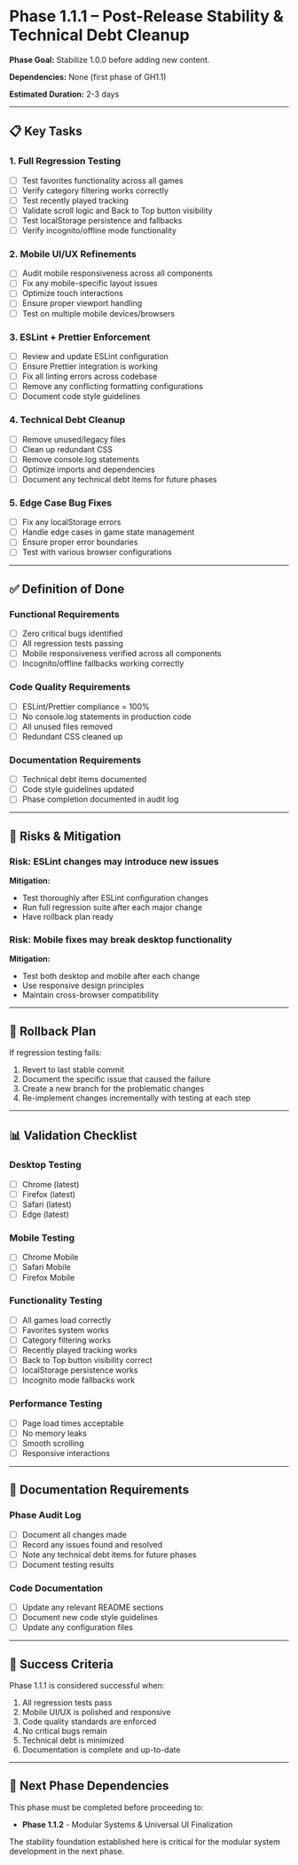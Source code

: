 # Phase 1.1.1 – Post-Release Stability & Technical Debt Cleanup

**Phase Goal:** Stabilize 1.0.0 before adding new content.

**Dependencies:** None (first phase of GH1.1)

**Estimated Duration:** 2-3 days

---

## 📋 Key Tasks

### 1. Full Regression Testing
- [ ] Test favorites functionality across all games
- [ ] Verify category filtering works correctly
- [ ] Test recently played tracking
- [ ] Validate scroll logic and Back to Top button visibility
- [ ] Test localStorage persistence and fallbacks
- [ ] Verify incognito/offline mode functionality

### 2. Mobile UI/UX Refinements
- [ ] Audit mobile responsiveness across all components
- [ ] Fix any mobile-specific layout issues
- [ ] Optimize touch interactions
- [ ] Ensure proper viewport handling
- [ ] Test on multiple mobile devices/browsers

### 3. ESLint + Prettier Enforcement
- [ ] Review and update ESLint configuration
- [ ] Ensure Prettier integration is working
- [ ] Fix all linting errors across codebase
- [ ] Remove any conflicting formatting configurations
- [ ] Document code style guidelines

### 4. Technical Debt Cleanup
- [ ] Remove unused/legacy files
- [ ] Clean up redundant CSS
- [ ] Remove console.log statements
- [ ] Optimize imports and dependencies
- [ ] Document any technical debt items for future phases

### 5. Edge Case Bug Fixes
- [ ] Fix any localStorage errors
- [ ] Handle edge cases in game state management
- [ ] Ensure proper error boundaries
- [ ] Test with various browser configurations

---

## ✅ Definition of Done

### Functional Requirements
- [ ] Zero critical bugs identified
- [ ] All regression tests passing
- [ ] Mobile responsiveness verified across all components
- [ ] Incognito/offline fallbacks working correctly

### Code Quality Requirements
- [ ] ESLint/Prettier compliance = 100%
- [ ] No console.log statements in production code
- [ ] All unused files removed
- [ ] Redundant CSS cleaned up

### Documentation Requirements
- [ ] Technical debt items documented
- [ ] Code style guidelines updated
- [ ] Phase completion documented in audit log

---

## 🚨 Risks & Mitigation

### Risk: ESLint changes may introduce new issues
**Mitigation:** 
- Test thoroughly after ESLint configuration changes
- Run full regression suite after each major change
- Have rollback plan ready

### Risk: Mobile fixes may break desktop functionality
**Mitigation:**
- Test both desktop and mobile after each change
- Use responsive design principles
- Maintain cross-browser compatibility

---

## 🔄 Rollback Plan

If regression testing fails:
1. Revert to last stable commit
2. Document the specific issue that caused the failure
3. Create a new branch for the problematic changes
4. Re-implement changes incrementally with testing at each step

---

## 📊 Validation Checklist

### Desktop Testing
- [ ] Chrome (latest)
- [ ] Firefox (latest)
- [ ] Safari (latest)
- [ ] Edge (latest)

### Mobile Testing
- [ ] Chrome Mobile
- [ ] Safari Mobile
- [ ] Firefox Mobile

### Functionality Testing
- [ ] All games load correctly
- [ ] Favorites system works
- [ ] Category filtering works
- [ ] Recently played tracking works
- [ ] Back to Top button visibility correct
- [ ] localStorage persistence works
- [ ] Incognito mode fallbacks work

### Performance Testing
- [ ] Page load times acceptable
- [ ] No memory leaks
- [ ] Smooth scrolling
- [ ] Responsive interactions

---

## 📝 Documentation Requirements

### Phase Audit Log
- [ ] Document all changes made
- [ ] Record any issues found and resolved
- [ ] Note any technical debt items for future phases
- [ ] Document testing results

### Code Documentation
- [ ] Update any relevant README sections
- [ ] Document new code style guidelines
- [ ] Update any configuration files

---

## 🎯 Success Criteria

Phase 1.1.1 is considered successful when:
1. All regression tests pass
2. Mobile UI/UX is polished and responsive
3. Code quality standards are enforced
4. No critical bugs remain
5. Technical debt is minimized
6. Documentation is complete and up-to-date

---

## 🔗 Next Phase Dependencies

This phase must be completed before proceeding to:
- **Phase 1.1.2** - Modular Systems & Universal UI Finalization

The stability foundation established here is critical for the modular system development in the next phase. 
